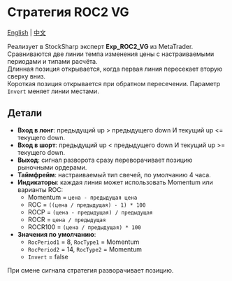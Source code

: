 # Стратегия ROC2 VG
[English](README.md) | [中文](README_cn.md)

Реализует в StockSharp эксперт **Exp_ROC2_VG** из MetaTrader.  
Сравниваются две линии темпа изменения цены с настраиваемыми периодами и типами расчёта.  
Длинная позиция открывается, когда первая линия пересекает вторую сверху вниз.  
Короткая позиция открывается при обратном пересечении. Параметр `Invert` меняет линии местами.

## Детали

- **Вход в лонг**: предыдущий up > предыдущего down И текущий up <= текущего down.
- **Вход в шорт**: предыдущий up < предыдущего down И текущий up >= текущего down.
- **Выход**: сигнал разворота сразу переворачивает позицию рыночными ордерами.
- **Таймфрейм**: настраиваемый тип свечей, по умолчанию 4 часа.
- **Индикаторы**: каждая линия может использовать Momentum или варианты ROC:
  - Momentum = `цена - предыдущая цена`
  - ROC = `((цена / предыдущая) - 1) * 100`
  - ROCP = `(цена - предыдущая) / предыдущая`
  - ROCR = `цена / предыдущая`
  - ROCR100 = `(цена / предыдущая) * 100`
- **Значения по умолчанию**:
  - `RocPeriod1` = 8, `RocType1` = Momentum
  - `RocPeriod2` = 14, `RocType2` = Momentum
  - `Invert` = false

При смене сигнала стратегия разворачивает позицию.
